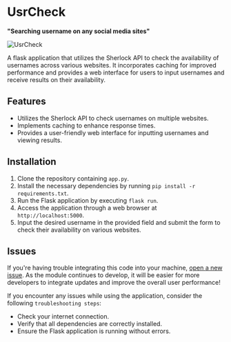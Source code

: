 # UsrCheck

**"Searching username on any social media sites"**

![UsrCheck](https://github.com/kents00/UsrCheck/assets/69900896/1465b94b-dc35-4e85-b3c4-b13c38528052)

A flask application that utilizes the Sherlock API to check the availability of usernames across various websites. It incorporates caching for improved performance and provides a web interface for users to input usernames and receive results on their availability.

## Features

- Utilizes the Sherlock API to check usernames on multiple websites.
- Implements caching to enhance response times.
- Provides a user-friendly web interface for inputting usernames and viewing results.

## Installation

1. Clone the repository containing `app.py`.
2. Install the necessary dependencies by running `pip install -r requirements.txt`.
3. Run the Flask application by executing `flask run`.
4. Access the application through a web browser at `http://localhost:5000`.
5. Input the desired username in the provided field and submit the form to check their availability on various websites.

## Issues

If you're having trouble integrating this code into your machine, [open a new issue](https://github.com/kents00/UsrCheck/issues). As the module continues to develop, it will be easier for more developers to integrate updates and improve the overall user performance!

If you encounter any issues while using the application, consider the following `troubleshooting steps`:

- Check your internet connection.
- Verify that all dependencies are correctly installed.
- Ensure the Flask application is running without errors.

